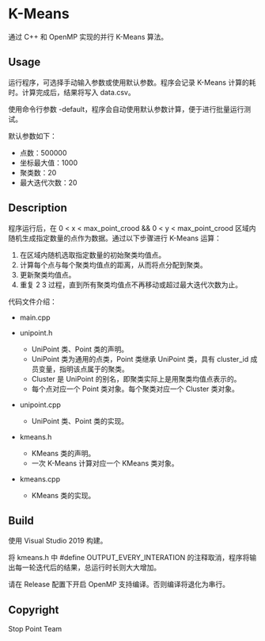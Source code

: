 # K-Means

通过 C++ 和 OpenMP 实现的并行 K-Means 算法。

## Usage

运行程序，可选择手动输入参数或使用默认参数。程序会记录 K-Means 计算的耗时。计算完成后，结果将写入 data.csv。

使用命令行参数 -default，程序会自动使用默认参数计算，便于进行批量运行测试。

默认参数如下：

+ 点数：500000
+ 坐标最大值：1000
+ 聚类数：20
+ 最大迭代次数：20

## Description

程序运行后，在 0 < x < max_point_crood && 0 < y < max_point_crood 区域内随机生成指定数量的点作为数据。通过以下步骤进行 K-Means 运算：

1. 在区域内随机选取指定数量的初始聚类均值点。
2. 计算每个点与每个聚类均值点的距离，从而将点分配到聚类。
3. 更新聚类均值点。
4. 重复 2 3 过程，直到所有聚类均值点不再移动或超过最大迭代次数为止。

代码文件介绍：

+ main.cpp

+ unipoint.h
  + UniPoint 类、Point 类的声明。
  + UniPoint 类为通用的点类，Point 类继承 UniPoint 类，具有 cluster_id 成员变量，指明该点属于的聚类。
  + Cluster 是 UniPoint 的别名，即聚类实际上是用聚类均值点表示的。
  + 每个点对应一个 Point 类对象。每个聚类对应一个 Cluster 类对象。

+ unipoint.cpp
  + UniPoint 类、Point 类的实现。

+ kmeans.h
  + KMeans 类的声明。
  + 一次 K-Means 计算对应一个 KMeans 类对象。

+ kmeans.cpp
  + KMeans 类的实现。

## Build

使用 Visual Studio 2019 构建。

将 kmeans.h 中 #define OUTPUT_EVERY_INTERATION 的注释取消，程序将输出每一轮迭代后的结果，总运行时长则大大增加。

请在 Release 配置下开启 OpenMP 支持编译。否则编译将退化为串行。

## Copyright

Stop Point Team